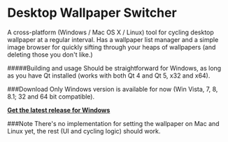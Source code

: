 Desktop Wallpaper Switcher
==========================

A cross-platform (Windows / Mac OS X / Linux) tool for cycling desktop wallpaper at a regular interval. Has a wallpaper list manager and a simple image browser for quickly sifting through your heaps of wallpapers (and deleting those you don't like.)

#####Building and usage
Should be straightforward for Windows, as long as you have Qt installed (works with both Qt 4 and Qt 5, x32 and x64). 

###Download
Only Windows version is available for now (Win Vista, 7, 8, 8.1; 32 and 64 bit compatible).

**<a href="https://github.com/VioletGiraffe/desktop-wallpaper-switcher/releases/latest">Get the latest release for Windows</a>**

###Note
There's no implementation for setting the wallpaper on Mac and Linux yet, the rest (UI and cycling logic) should work.
